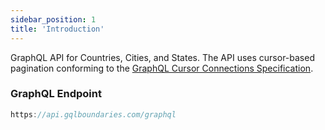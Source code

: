 ```yaml
---
sidebar_position: 1
title: 'Introduction'
---
```


GraphQL API for Countries, Cities, and States. The API uses cursor-based pagination
conforming to the [GraphQL Cursor Connections Specification](https://relay.dev/graphql/connections.htm).

### GraphQL Endpoint

```js
https://api.gqlboundaries.com/graphql
```
